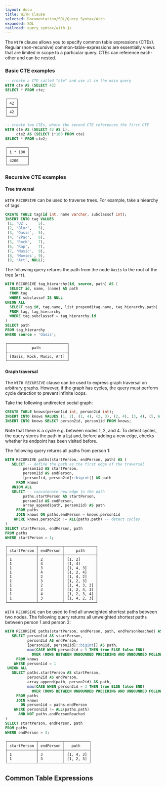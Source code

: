 ```yaml
---
layout: docu
title: WITH Clause
selected: Documentation/SQL/Query Syntax/With
expanded: SQL
railroad: query_syntax/with.js
---
```

The `WITH` clause allows you to specify common table expressions (CTEs). Regular (non-recursive) common-table-expressions are essentially views that are limited in scope to a particular query. CTEs can reference each-other and can be nested.

### Basic CTE examples

```sql
-- create a CTE called "cte" and use it in the main query
WITH cte AS (SELECT 42)
SELECT * FROM cte;
```
```
┌────┐
│ 42 │
├────┤
│ 42 │
└────┘
```
```sql
-- create two CTEs, where the second CTE references the first CTE
WITH cte AS (SELECT 42 AS i),
     cte2 AS (SELECT i*100 FROM cte)
SELECT * FROM cte2;
```
```
┌─────────┐
│ i * 100 │
├─────────┤
│ 4200    │
└─────────┘
```

### Recursive CTE examples

#### Tree traversal

`WITH RECURSIVE` can be used to traverse trees. For example, take a hiearchy of tags:

```sql
CREATE TABLE tag(id int, name varchar, subclassof int);
INSERT INTO tag VALUES
 (1, 'U2',     5),
 (2, 'Blur',   5),
 (3, 'Oasis',  5),
 (4, '2Pac',   6),
 (5, 'Rock',   7),
 (6, 'Rap',    7),
 (7, 'Music',  9),
 (8, 'Movies', 9),
 (9, 'Art', NULL);
```

The following query returns the path from the node `Oasis` to the root of the tree (`Art`).

```sql
WITH RECURSIVE tag_hierarchy(id, source, path) AS (
  SELECT id, name, [name] AS path
  FROM tag
  WHERE subclassof IS NULL
UNION ALL
  SELECT tag.id, tag.name, list_prepend(tag.name, tag_hierarchy.path)
  FROM tag, tag_hierarchy
  WHERE tag.subclassof = tag_hierarchy.id
)
SELECT path
FROM tag_hierarchy
WHERE source = 'Oasis';
```
```
┌───────────────────────────┐
│           path            │
├───────────────────────────┤
│ [Oasis, Rock, Music, Art] │
└───────────────────────────┘
```

#### Graph traversal

The `WITH RECURSIVE` clause can be used to express graph traversal on arbitrary graphs. However, if the graph has cycles, the query must perform cycle detection to prevent infinite loops.

Take the following undirected social graph:

```sql
CREATE TABLE knows(person1id int, person2id int);
INSERT INTO knows VALUES (1, 2), (1, 4), (2, 3), (2, 4), (3, 4), (5, 6);
INSERT INTO knows SELECT person2id, person1id FROM knows;
```

Note that there is a cycle e.g. between nodes 1, 2, and 4. To detect cycles, the query stores the path in a [list](/docs/sql/data_types/list) and, before adding a new edge, checks whether its endpoint has been visited before.

The following query returns all paths from person 1:

```sql
WITH RECURSIVE paths(startPerson, endPerson, path) AS (
   SELECT -- define the path as the first edge of the traversal
        person1id AS startPerson,
        person2id AS endPerson,
        [person1id, person2id]::bigint[] AS path
     FROM knows
   UNION ALL
   SELECT -- concatenate new edge to the path
        paths.startPerson AS startPerson,
        person2id AS endPerson,
        array_append(path, person2id) AS path
     FROM paths
     JOIN knows ON paths.endPerson = knows.person1id
    WHERE knows.person2id != ALL(paths.path) -- detect cycles
)
SELECT startPerson, endPerson, path
FROM paths
WHERE startPerson = 1;
```
```
┌─────────────┬───────────┬──────────────┐
│ startPerson │ endPerson │     path     │
├─────────────┼───────────┼──────────────┤
│ 1           │ 2         │ [1, 2]       │
│ 1           │ 4         │ [1, 4]       │
│ 1           │ 3         │ [1, 4, 3]    │
│ 1           │ 4         │ [1, 2, 4]    │
│ 1           │ 2         │ [1, 4, 2]    │
│ 1           │ 3         │ [1, 2, 3]    │
│ 1           │ 2         │ [1, 4, 3, 2] │
│ 1           │ 3         │ [1, 2, 4, 3] │
│ 1           │ 4         │ [1, 2, 3, 4] │
│ 1           │ 3         │ [1, 4, 2, 3] │
└─────────────┴───────────┴──────────────┘
```

`WITH RECURSIVE` can be used to find all unweighted shortest paths between two nodes. The following query returns all unweighted shortest paths between person 1 and person 3:

```sql
WITH RECURSIVE paths(startPerson, endPerson, path, endPersonReached) AS (
   SELECT person1id AS startPerson,
          person2id AS endPerson,
          [person1id, person2id]::bigint[] AS path,
          max(CASE WHEN person2id = 3 THEN true ELSE false END)
            OVER (ROWS BETWEEN UNBOUNDED PRECEDING AND UNBOUNDED FOLLOWING) AS endPersonReached
     FROM knows
    WHERE person1id = 1
 UNION ALL
   SELECT paths.startPerson AS startPerson,
          person2id AS endPerson,
          array_append(path, person2id) AS path,
          max(CASE WHEN person2id = 3 THEN true ELSE false END)
            OVER (ROWS BETWEEN UNBOUNDED PRECEDING AND UNBOUNDED FOLLOWING) AS endPersonReached
     FROM paths
     JOIN knows
       ON person1id = paths.endPerson
    WHERE person2id != ALL(paths.path)
      AND NOT paths.endPersonReached
)
SELECT startPerson, endPerson, path
FROM paths
WHERE endPerson = 3;
```
```
┌─────────────┬───────────┬───────────┐
│ startPerson │ endPerson │   path    │
├─────────────┼───────────┼───────────┤
│ 1           │ 3         │ [1, 4, 3] │
│ 1           │ 3         │ [1, 2, 3] │
└─────────────┴───────────┴───────────┘
```

## Common Table Expressions
<div id="rrdiagram"></div>
